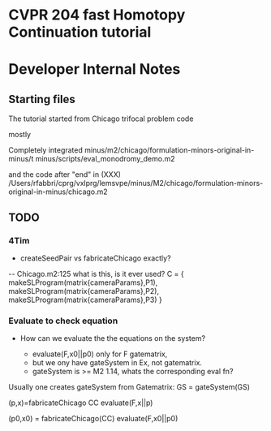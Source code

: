 # CVPR 204 fast Homotopy Continuation tutorial




# Developer Internal Notes

## Starting files
The tutorial started from Chicago trifocal problem code

mostly 

Completely integrated
minus/m2/chicago/formulation-minors-original-in-minus/t
minus/scripts/eval_monodromy_demo.m2

and the code after "end" in  (XXX)
/Users/rfabbri/cprg/vxlprg/lemsvpe/minus/M2/chicago/formulation-minors-original-in-minus/chicago.m2



## TODO
### 4Tim

- createSeedPair vs fabricateChicago exactly?

-- Chicago.m2:125 what is this, is it ever used?
C = { 
    makeSLProgram(matrix{cameraParams},P1),
    makeSLProgram(matrix{cameraParams},P2),
    makeSLProgram(matrix{cameraParams},P3)
  }

### Evaluate to check equation
- How can we evaluate the the equations on the system?

    - evaluate(F,x0||p0) only for F gatematrix, 
    - but we ony have gateSystem in Ex, not gatematrix. 
    - gateSystem is >= M2 1.14, whats the corresponding eval fn?

Usually one creates gateSystem from Gatematrix:
GS = gateSystem(GS)


(p,x)=fabricateChicago CC
evaluate(F,x||p)

(p0,x0) = fabricateChicago(CC)
evaluate(F,x0||p0)
    
